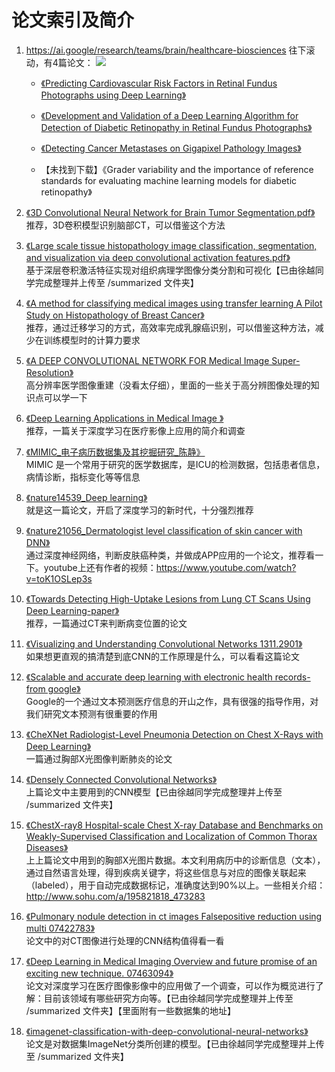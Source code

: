 # 论文索引及简介

1. https://ai.google/research/teams/brain/healthcare-biosciences
往下滚动，有4篇论文：
[![](https://github.com/Hu-Hongyan/dl-resources/blob/master/Papers/Res/20180529172857.png)](https://ai.google/research/teams/brain/healthcare-biosciences)  

	- [《Predicting Cardiovascular Risk Factors in Retinal Fundus Photographs using Deep Learning》](https://github.com/Hu-Hongyan/dl-resources/blob/master/Papers/pdf/Predicting%20Cardiovascular%20Risk%20Factors%20in%20Retinal%20Fundus%20Photographs%20using%20Deep%20Learning%20.pdf)

	- [《Development and Validation of a Deep Learning Algorithm for Detection of Diabetic Retinopathy in Retinal Fundus Photographs》](https://github.com/Hu-Hongyan/dl-resources/blob/master/Papers/pdf/Development%20and%20Validation%20of%20a%20Deep%20Learning%20Algorithm%20for%20Detection%20of%20Diabetic%20Retinopathy%20in%20Retinal%20Fundus%20Photographs%20.pdf)

	-  [《Detecting Cancer Metastases on Gigapixel Pathology Images》](https://github.com/Hu-Hongyan/dl-resources/blob/master/Papers/pdf/Detecting%20Cancer%20Metastases%20on%20Gigapixel%20Pathology%20Images%20.pdf "《Detecting Cancer Metastases on Gigapixel Pathology Images》")

	- 【未找到下载】《Grader variability and the importance of reference standards for evaluating machine learning models for diabetic retinopathy》

1. [《3D Convolutional Neural Network for Brain Tumor Segmentation.pdf》](https://github.com/Hu-Hongyan/dl-resources/blob/master/Papers/pdf/3D%20Convolutional%20Neural%20Network%20for%20Brain%20Tumor%20Segmentation.pdf "《3D Convolutional Neural Network for Brain Tumor Segmentation.pdf》")   
推荐，3D卷积模型识别脑部CT，可以借鉴这个方法

1. [《Large scale tissue histopathology image classification, segmentation, and visualization via deep convolutional activation features.pdf》](https://github.com/Hu-Hongyan/dl-resources/blob/master/Papers/pdf/Large%20scale%20tissue%20histopathology%20image%20classification%2C%20segmentation%2C%20and%20visualization%20via%20deep%20convolutional%20activation%20features.pdf "《Large scale tissue histopathology image classification, segmentation, and visualization via deep convolutional activation features.pdf》")   
基于深层卷积激活特征实现对组织病理学图像分类分割和可视化【已由徐越同学完成整理并上传至 /summarized 文件夹】

1. [《A method for classifying medical images using transfer learning A Pilot Study on Histopathology of Breast Cancer》](https://github.com/Hu-Hongyan/dl-resources/blob/master/Papers/pdf/A%20method%20for%20classifying%20medical%20images%20using%20transfer%20learning%20A%20Pilot%20Study%20on%20Histopathology%20of%20Breast%20Cancer.pdf "《A method for classifying medical images using transfer learning A Pilot Study on Histopathology of Breast Cancer》")   
推荐，通过迁移学习的方式，高效率完成乳腺癌识别，可以借鉴这种方法，减少在训练模型时的计算力要求

1. [《A DEEP CONVOLUTIONAL NETWORK FOR Medical Image Super-Resolution》](https://github.com/Hu-Hongyan/dl-resources/blob/master/Papers/pdf/A%20DEEP%20CONVOLUTIONAL%20NETWORK%20FOR%20Medical%20Image%20Super-Resolution.pdf "《A DEEP CONVOLUTIONAL NETWORK FOR Medical Image Super-Resolution》")   
高分辨率医学图像重建（没看太仔细），里面的一些关于高分辨图像处理的知识点可以学一下

1. [《Deep Learning Applications in Medical Image 》](https://github.com/Hu-Hongyan/dl-resources/blob/master/Papers/pdf/Deep%20Learning%20Applications%20in%20Medical%20Image%20.pdf "《Deep Learning Applications in Medical Image 》")   
推荐，一篇关于深度学习在医疗影像上应用的简介和调查

1. [《MIMIC_电子病历数据集及其挖掘研究_陈静》](https://github.com/Hu-Hongyan/dl-resources/blob/master/Papers/pdf/MIMIC_%E7%94%B5%E5%AD%90%E7%97%85%E5%8E%86%E6%95%B0%E6%8D%AE%E9%9B%86%E5%8F%8A%E5%85%B6%E6%8C%96%E6%8E%98%E7%A0%94%E7%A9%B6_%E9%99%88%E9%9D%99.pdf "《MIMIC_电子病历数据集及其挖掘研究_陈静》")   
MIMIC 是一个常用于研究的医学数据库，是ICU的检测数据，包括患者信息，病情诊断，指标变化等等信息

1. [《nature14539_Deep learning》](https://github.com/Hu-Hongyan/dl-resources/blob/master/Papers/pdf/nature14539_Deep%20learning.pdf "《nature14539_Deep learning》")   
就是这一篇论文，开启了深度学习的新时代，十分强烈推荐

1. [《nature21056_Dermatologist level classification of skin cancer with DNN》](https://github.com/Hu-Hongyan/dl-resources/blob/master/Papers/pdf/nature21056_Dermatologist%20level%20classification%20of%20skin%20cancer%20with%20DNN.pdf "《nature21056_Dermatologist level classification of skin cancer with DNN》")   
通过深度神经网络，判断皮肤癌种类，并做成APP应用的一个论文，推荐看一下。youtube上还有作者的视频：https://www.youtube.com/watch?v=toK1OSLep3s

1. [《Towards Detecting High-Uptake Lesions from Lung CT Scans Using Deep Learning-paper》](https://github.com/Hu-Hongyan/dl-resources/blob/master/Papers/pdf/Towards%20Detecting%20High-Uptake%20Lesions%20from%20Lung%20CT%20Scans%20Using%20Deep%20Learning-paper.pdf "《Towards Detecting High-Uptake Lesions from Lung CT Scans Using Deep Learning-paper》")   
推荐，一篇通过CT来判断病变位置的论文

1. [《Visualizing and Understanding Convolutional Networks 1311.2901》](https://github.com/Hu-Hongyan/dl-resources/blob/master/Papers/pdf/Visualizing%20and%20Understanding%20Convolutional%20Networks%201311.2901.pdf "《Visualizing and Understanding Convolutional Networks 1311.2901》")   
如果想更直观的搞清楚到底CNN的工作原理是什么，可以看看这篇论文  

1. [《Scalable and accurate deep learning with electronic health records-from google》](https://github.com/Hu-Hongyan/dl-resources/blob/master/Papers/pdf/Scalable%20and%20accurate%20deep%20learning%20with%20electronic%20health%20records-from%20google.pdf "《Scalable and accurate deep learning with electronic health records-from google》")  
Google的一个通过文本预测医疗信息的开山之作，具有很强的指导作用，对我们研究文本预测有很重要的作用

1. [《CheXNet Radiologist-Level Pneumonia Detection on Chest X-Rays with Deep Learning》](https://github.com/Hu-Hongyan/dl-resources/blob/master/Papers/pdf/CheXNet%20Radiologist-Level%20Pneumonia%20Detection%20on%20Chest%20X-Rays%20with%20Deep%20Learning.pdf "《CheXNet Radiologist-Level Pneumonia Detection on Chest X-Rays with Deep Learning》")  
一篇通过胸部X光图像判断肺炎的论文

1. [《Densely Connected Convolutional Networks》](https://github.com/Hu-Hongyan/dl-resources/blob/master/Papers/pdf/Densely%20Connected%20Convolutional%20Networks%201608.06993.pdf "《Densely Connected Convolutional Networks》")  
上篇论文中主要用到的CNN模型【已由徐越同学完成整理并上传至 /summarized 文件夹】

1. [《ChestX-ray8 Hospital-scale Chest X-ray Database and Benchmarks on Weakly-Supervised Classification and Localization of Common Thorax Diseases》](https://github.com/Hu-Hongyan/dl-resources/blob/master/Papers/pdf/ChestX-ray8%20Hospital-scale%20Chest%20X-ray%20Database%20and%20Benchmarks%20on%20Weakly-Supervised%20Classification%20and%20Localization%20of%20Common%20Thorax%20Diseases%201705.02315.pdf "《ChestX-ray8 Hospital-scale Chest X-ray Database and Benchmarks on Weakly-Supervised Classification and Localization of Common Thorax Diseases》")  
上上篇论文中用到的胸部X光图片数据。本文利用病历中的诊断信息（文本），通过自然语言处理，得到疾病关键字，将这些信息与对应的图像关联起来（labeled），用于自动完成数据标记，准确度达到90%以上。一些相关介绍：http://www.sohu.com/a/195821818_473283

1. [《Pulmonary nodule detection in ct images Falsepositive reduction using multi 07422783》](https://github.com/Hu-Hongyan/dl-resources/blob/master/Papers/pdf/Pulmonary%20nodule%20detection%20in%20ct%20images%20Falsepositive%20reduction%20using%20multi%2007422783.pdf "《Pulmonary nodule detection in ct images Falsepositive reduction using multi 07422783》")  
论文中的对CT图像进行处理的CNN结构值得看一看


1. [《Deep Learning in Medical Imaging Overview and future promise of an exciting new technique. 07463094》](https://github.com/Hu-Hongyan/dl-resources/blob/master/Papers/pdf/Overview%20and%20future%20promise%20of%20an%20exciting%20new%20technique.%2007463094.pdf "《Deep Learning in Medical Imaging Overview and future promise of an exciting new technique. 07463094》")  
论文对深度学习在医疗图像影像中的应用做了一个调查，可以作为概览进行了解：目前该领域有哪些研究方向等。【已由徐越同学完成整理并上传至 /summarized 文件夹】【里面附有一些数据集的地址】


1. [《imagenet-classification-with-deep-convolutional-neural-networks》](https://github.com/Hu-Hongyan/dl-resources/blob/master/Papers/pdf/imagenet-classification-with-deep-convolutional-neural-networks.pdf
 "《imagenet-classification-with-deep-convolutional-neural-networks》")  
论文是对数据集ImageNet分类所创建的模型。【已由徐越同学完成整理并上传至 /summarized 文件夹】


